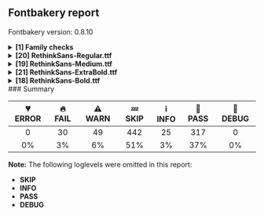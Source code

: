 ## Fontbakery report

Fontbakery version: 0.8.10

<details><summary><b>[1] Family checks</b></summary><div><details><summary>🔥 <b>FAIL:</b> Each font in a family must have the same set of vertical metrics values. (<a href="https://font-bakery.readthedocs.io/en/stable/fontbakery/profiles/universal.html#com.google.fonts/check/family/vertical_metrics">com.google.fonts/check/family/vertical_metrics</a>)</summary><div>


* 🔥 **FAIL** sTypoAscender is not the same across the family:
Rethink Sans Regular: 992
Rethink Sans Medium: 992
Rethink Sans ExtraBold: 991
Rethink Sans Bold: 992 [code: sTypoAscender-mismatch]
* 🔥 **FAIL** sTypoDescender is not the same across the family:
Rethink Sans Regular: -310
Rethink Sans Medium: -310
Rethink Sans ExtraBold: -309
Rethink Sans Bold: -310 [code: sTypoDescender-mismatch]
* 🔥 **FAIL** usWinAscent is not the same across the family:
Rethink Sans Regular: 992
Rethink Sans Medium: 992
Rethink Sans ExtraBold: 991
Rethink Sans Bold: 992 [code: usWinAscent-mismatch]
* 🔥 **FAIL** usWinDescent is not the same across the family:
Rethink Sans Regular: 310
Rethink Sans Medium: 310
Rethink Sans ExtraBold: 309
Rethink Sans Bold: 310 [code: usWinDescent-mismatch]
* 🔥 **FAIL** ascent is not the same across the family:
Rethink Sans Regular: 992
Rethink Sans Medium: 992
Rethink Sans ExtraBold: 991
Rethink Sans Bold: 992 [code: ascent-mismatch]
* 🔥 **FAIL** descent is not the same across the family:
Rethink Sans Regular: -310
Rethink Sans Medium: -310
Rethink Sans ExtraBold: -309
Rethink Sans Bold: -310 [code: descent-mismatch]
</div></details><br></div></details><details><summary><b>[20] RethinkSans-Regular.ttf</b></summary><div><details><summary>🔥 <b>FAIL:</b> Checking OS/2 fsType does not impose restrictions. (<a href="https://font-bakery.readthedocs.io/en/stable/fontbakery/profiles/googlefonts.html#com.google.fonts/check/fstype">com.google.fonts/check/fstype</a>)</summary><div>


* 🔥 **FAIL** In this font fsType is set to 8 meaning that:
The font may be embedded but must only be installed temporarily on other systems.

No such DRM restrictions can be enabled on the Google Fonts collection, so the fsType field must be set to zero (Installable Embedding) instead. [code: drm]
</div></details><details><summary>🔥 <b>FAIL:</b> Check license file has good copyright string. (<a href="https://font-bakery.readthedocs.io/en/stable/fontbakery/profiles/googlefonts.html#com.google.fonts/check/license/OFL_copyright">com.google.fonts/check/license/OFL_copyright</a>)</summary><div>


* 🔥 **FAIL** First line in license file is:

"copyright 2014-2017 indian type foundry with reserved font name 'poppins'."

which does not match the expected format, similar to:

"Copyright 2022 The Familyname Project Authors (git url)" [code: bad-format]
</div></details><details><summary>🔥 <b>FAIL:</b> Check OFL body text is correct. (<a href="https://font-bakery.readthedocs.io/en/stable/fontbakery/profiles/googlefonts.html#com.google.fonts/check/license/OFL_body_text">com.google.fonts/check/license/OFL_body_text</a>)</summary><div>


* 🔥 **FAIL** The OFL.txt body text is incorrect. Please use https://github.com/googlefonts/Unified-Font-Repository/blob/main/OFL.txt as a template. You should only modify the first line. [code: incorrect-ofl-body-text]
</div></details><details><summary>🔥 <b>FAIL:</b> Check copyright namerecords match license file. (<a href="https://font-bakery.readthedocs.io/en/stable/fontbakery/profiles/googlefonts.html#com.google.fonts/check/name/license">com.google.fonts/check/name/license</a>)</summary><div>


* 🔥 **FAIL** License file OFL.txt exists but NameID 13 (LICENSE DESCRIPTION) value on platform 3 (WINDOWS) is not specified for that. Value was: "This Font Software is licensed under the SIL Open Font License, Version 1.1." Must be changed to "This Font Software is licensed under the SIL Open Font License, Version 1.1. This license is available with a FAQ at: https://scripts.sil.org/OFL" [code: wrong]
</div></details><details><summary>🔥 <b>FAIL:</b> Copyright notices match canonical pattern in fonts (<a href="https://font-bakery.readthedocs.io/en/stable/fontbakery/profiles/googlefonts.html#com.google.fonts/check/font_copyright">com.google.fonts/check/font_copyright</a>)</summary><div>


* 🔥 **FAIL** Name Table entry: Copyright notices should match a pattern similar to: "Copyright 2019 The Familyname Project Authors (git url)"
But instead we have got:
"Copyright 2014-2017 Indian Type Foundry with Reserved Font Name 'Poppins'. Copyright 2019 Google LLC with Reserved Name 'DM Sans'. Copyright 2023 Rethink Communications LLP with Reserved Name 'Rethink Sans'." [code: bad-notice-format]
</div></details><details><summary>🔥 <b>FAIL:</b> OS/2.fsSelection bit 7 (USE_TYPO_METRICS) is set in all fonts. (<a href="https://font-bakery.readthedocs.io/en/stable/fontbakery/profiles/googlefonts.html#com.google.fonts/check/os2/use_typo_metrics">com.google.fonts/check/os2/use_typo_metrics</a>)</summary><div>


* 🔥 **FAIL** OS/2.fsSelection bit 7 (USE_TYPO_METRICS) wasNOT set in the following fonts: ['fonts/ttf/RethinkSans-Regular.ttf', 'fonts/ttf/RethinkSans-Medium.ttf', 'fonts/ttf/RethinkSans-ExtraBold.ttf', 'fonts/ttf/RethinkSans-Bold.ttf']. [code: missing-os2-fsselection-bit7]
</div></details><details><summary>🔥 <b>FAIL:</b> Do we have the latest version of FontBakery installed? (<a href="https://font-bakery.readthedocs.io/en/stable/fontbakery/profiles/universal.html#com.google.fonts/check/fontbakery_version">com.google.fonts/check/fontbakery_version</a>)</summary><div>


* 🔥 **FAIL** Current Font Bakery version is 0.8.10, while a newer 0.8.11 is already available. Please upgrade it with 'pip install -U fontbakery' [code: outdated-fontbakery]
</div></details><details><summary>⚠ <b>WARN:</b> Checking OS/2 achVendID. (<a href="https://font-bakery.readthedocs.io/en/stable/fontbakery/profiles/googlefonts.html#com.google.fonts/check/vendor_id">com.google.fonts/check/vendor_id</a>)</summary><div>


* ⚠ **WARN** OS/2 VendorID value 'NONE' is not yet recognized. If you registered it recently, then it's safe to ignore this warning message. Otherwise, you should set it to your own unique 4 character code, and register it with Microsoft at https://www.microsoft.com/typography/links/vendorlist.aspx
 [code: unknown]
</div></details><details><summary>⚠ <b>WARN:</b> Are there caret positions declared for every ligature? (<a href="https://font-bakery.readthedocs.io/en/stable/fontbakery/profiles/googlefonts.html#com.google.fonts/check/ligature_carets">com.google.fonts/check/ligature_carets</a>)</summary><div>


* ⚠ **WARN** This font lacks caret position values for ligature glyphs on its GDEF table. [code: lacks-caret-pos]
</div></details><details><summary>⚠ <b>WARN:</b> Is there kerning info for non-ligated sequences? (<a href="https://font-bakery.readthedocs.io/en/stable/fontbakery/profiles/googlefonts.html#com.google.fonts/check/kerning_for_non_ligated_sequences">com.google.fonts/check/kerning_for_non_ligated_sequences</a>)</summary><div>


* ⚠ **WARN** GPOS table lacks kerning info for the following non-ligated sequences:

	- E + less

	- R + E

	- less + less

	- less + E

	- E + greater

	- greater + less

	- f + i

	- i + l

	- hyphen + hyphen

	- hyphen + greater

	- greater + hyphen

	- parenleft + R

	- R + parenright

	- parenright + eight

	- eight + parenright

	- parenright + five

	- five + parenright

	- parenright + four

	- four + parenright

	- parenright + nine

	- nine + parenright

	- parenright + one

	- one + parenright

	- parenright + seven

	- seven + parenright

	- parenright + six

	- six + parenright

	- parenright + three

	- three + parenright

	- parenright + two

	- two + parenright

	- parenright + zero

	- zero + parenright

	- braceleft + eight

	- eight + braceright

	- braceright + five

	- five + braceright

	- braceright + four

	- four + braceright

	- braceright + nine

	- nine + braceright

	- braceright + one

	- one + braceright

	- braceright + seven

	- seven + braceright

	- braceright + six

	- six + braceright

	- braceright + three

	- three + braceright

	- braceright + two

	- two + braceright

	- braceright + zero

	- zero + braceright

	- registered + plus 

	- And less + hyphen [code: lacks-kern-info]
</div></details><details><summary>⚠ <b>WARN:</b> Name table strings must not contain the string 'Reserved Font Name'. (<a href="https://font-bakery.readthedocs.io/en/stable/fontbakery/profiles/googlefonts.html#com.google.fonts/check/name/rfn">com.google.fonts/check/name/rfn</a>)</summary><div>


* ⚠ **WARN** Name table entry contains "Reserved Font Name" for a family name ('Poppins'. Copyright 2019 Google LLC with Reserved Name 'DM Sans'. Copyright 2023 Rethink Communications LLP with Reserved Name 'Rethink Sans') that differs from the currently used family name (RethinkSans), which is fine. [code: legacy-familyname]
</div></details><details><summary>⚠ <b>WARN:</b> Ensure fonts have ScriptLangTags declared on the 'meta' table. (<a href="https://font-bakery.readthedocs.io/en/stable/fontbakery/profiles/googlefonts.html#com.google.fonts/check/meta/script_lang_tags">com.google.fonts/check/meta/script_lang_tags</a>)</summary><div>


* ⚠ **WARN** This font file does not have a 'meta' table. [code: lacks-meta-table]
</div></details><details><summary>⚠ <b>WARN:</b> Check font contains no unreachable glyphs (<a href="https://font-bakery.readthedocs.io/en/stable/fontbakery/profiles/universal.html#com.google.fonts/check/unreachable_glyphs">com.google.fonts/check/unreachable_glyphs</a>)</summary><div>


* ⚠ **WARN** The following glyphs could not be reached by codepoint or substitution rules:

	- CR
 [code: unreachable-glyphs]
</div></details><details><summary>⚠ <b>WARN:</b> Check if each glyph has the recommended amount of contours. (<a href="https://font-bakery.readthedocs.io/en/stable/fontbakery/profiles/universal.html#com.google.fonts/check/contour_count">com.google.fonts/check/contour_count</a>)</summary><div>


* ⚠ **WARN** This font has a 'Soft Hyphen' character (codepoint 0x00AD) which is supposed to be zero-width and invisible, and is used to mark a hyphenation possibility within a word in the absence of or overriding dictionary hyphenation. It is mostly an obsolete mechanism now, and the character is only included in fonts for legacy codepage coverage. [code: softhyphen]
* ⚠ **WARN** This check inspects the glyph outlines and detects the total number of contours in each of them. The expected values are infered from the typical ammounts of contours observed in a large collection of reference font families. The divergences listed below may simply indicate a significantly different design on some of your glyphs. On the other hand, some of these may flag actual bugs in the font such as glyphs mapped to an incorrect codepoint. Please consider reviewing the design and codepoint assignment of these to make sure they are correct.

The following glyphs do not have the recommended number of contours:

	- Glyph name: uni00AD	Contours detected: 1	Expected: 0

	- Glyph name: aogonek	Contours detected: 3	Expected: 2

	- Glyph name: eogonek	Contours detected: 3	Expected: 2

	- Glyph name: Uogonek	Contours detected: 2	Expected: 1

	- Glyph name: uogonek	Contours detected: 2	Expected: 1

	- Glyph name: uni2113	Contours detected: 1	Expected: 2

	- Glyph name: uni2783	Contours detected: 3	Expected: 4

	- Glyph name: Uogonek	Contours detected: 2	Expected: 1

	- Glyph name: aogonek	Contours detected: 3	Expected: 2

	- Glyph name: eogonek	Contours detected: 3	Expected: 2

	- Glyph name: uni00AD	Contours detected: 1	Expected: 0

	- Glyph name: uni2113	Contours detected: 1	Expected: 2

	- Glyph name: uni2783	Contours detected: 3	Expected: 4 

	- And Glyph name: uogonek	Contours detected: 2	Expected: 1
 [code: contour-count]
</div></details><details><summary>⚠ <b>WARN:</b> Ensure dotted circle glyph is present and can attach marks. (<a href="https://font-bakery.readthedocs.io/en/stable/fontbakery/profiles/universal.html#com.google.fonts/check/dotted_circle">com.google.fonts/check/dotted_circle</a>)</summary><div>


* ⚠ **WARN** No dotted circle glyph present [code: missing-dotted-circle]
</div></details><details><summary>⚠ <b>WARN:</b> Are there any misaligned on-curve points? (<a href="https://font-bakery.readthedocs.io/en/stable/fontbakery/profiles/<Section: Outline Correctness Checks>.html#com.google.fonts/check/outline_alignment_miss">com.google.fonts/check/outline_alignment_miss</a>)</summary><div>


* ⚠ **WARN** The following glyphs have on-curve points which have potentially incorrect y coordinates:

	* at (U+0040): X=777.0,Y=2.0 (should be at baseline 0?)

	* U (U+0055): X=419.0,Y=1.5 (should be at baseline 0?)

	* braceleft (U+007B): X=168.0,Y=-2.0 (should be at baseline 0?)

	* braceright (U+007D): X=257.0,Y=-2.0 (should be at baseline 0?)

	* sterling (U+00A3): X=541.0,Y=-1.0 (should be at baseline 0?)

	* Ugrave (U+00D9): X=419.0,Y=1.5 (should be at baseline 0?)

	* Uacute (U+00DA): X=419.0,Y=1.5 (should be at baseline 0?)

	* Ucircumflex (U+00DB): X=419.0,Y=1.5 (should be at baseline 0?)

	* Udieresis (U+00DC): X=419.0,Y=1.5 (should be at baseline 0?)

	* ohungarumlaut (U+0151): X=404.0,Y=698.0 (should be at cap-height 700?)

	* ohungarumlaut (U+0151): X=477.0,Y=698.0 (should be at cap-height 700?)

	* ohungarumlaut (U+0151): X=252.0,Y=698.0 (should be at cap-height 700?)

	* ohungarumlaut (U+0151): X=325.0,Y=698.0 (should be at cap-height 700?)

	* Utilde (U+0168): X=419.0,Y=1.5 (should be at baseline 0?)

	* Umacron (U+016A): X=419.0,Y=1.5 (should be at baseline 0?)

	* Ubreve (U+016C): X=419.0,Y=1.5 (should be at baseline 0?)

	* Uring (U+016E): X=419.0,Y=1.5 (should be at baseline 0?)

	* Uhungarumlaut (U+0170): X=419.0,Y=1.5 (should be at baseline 0?)

	* uhungarumlaut (U+0171): X=386.0,Y=698.0 (should be at cap-height 700?)

	* uhungarumlaut (U+0171): X=459.0,Y=698.0 (should be at cap-height 700?)

	* uhungarumlaut (U+0171): X=234.0,Y=698.0 (should be at cap-height 700?)

	* uhungarumlaut (U+0171): X=307.0,Y=698.0 (should be at cap-height 700?)

	* Uogonek (U+0172): X=419.0,Y=1.5 (should be at baseline 0?)

	* uni030B (U+030B): X=218.0,Y=698.0 (should be at cap-height 700?)

	* uni030B (U+030B): X=291.0,Y=698.0 (should be at cap-height 700?)

	* uni030B (U+030B): X=66.0,Y=698.0 (should be at cap-height 700?)

	* uni030B (U+030B): X=139.0,Y=698.0 (should be at cap-height 700?)

	* uni20BD (U+20BD): X=127.0,Y=699.0 (should be at cap-height 700?)

	* uni20BD (U+20BD): X=347.0,Y=699.0 (should be at cap-height 700?)

	* arrowup (U+2191): X=216.0,Y=-1.0 (should be at baseline 0?) 

	* And arrowup (U+2191): X=294.0,Y=-1.0 (should be at baseline 0?) [code: found-misalignments]
</div></details><details><summary>⚠ <b>WARN:</b> Are any segments inordinately short? (<a href="https://font-bakery.readthedocs.io/en/stable/fontbakery/profiles/<Section: Outline Correctness Checks>.html#com.google.fonts/check/outline_short_segments">com.google.fonts/check/outline_short_segments</a>)</summary><div>


* ⚠ **WARN** The following glyphs have segments which seem very short:

	* dollar (U+0024) contains a short segment L<<323.0,395.0>--<329.0,393.0>>

	* ampersand (U+0026) contains a short segment L<<167.0,387.0>--<161.0,394.0>>

	* ampersand (U+0026) contains a short segment L<<462.0,95.0>--<457.0,87.0>>

	* parenleft (U+0028) contains a short segment L<<334.0,811.0>--<334.0,803.0>>

	* parenright (U+0029) contains a short segment L<<38.0,-145.0>--<38.0,-137.0>>

	* ordfeminine (U+00AA) contains a short segment L<<378.0,354.0>--<371.0,354.0>>

	* paragraph (U+00B6) contains a short segment L<<282.0,295.0>--<272.0,295.0>>

	* germandbls (U+00DF) contains a short segment B<<340.0,458.0>-<351.0,465.0>-<361.5,472.0>>

	* germandbls (U+00DF) contains a short segment B<<361.5,472.0>-<372.0,479.0>-<383.0,486.0>>

	* ae (U+00E6) contains a short segment B<<871.0,278.0>-<871.0,268.0>-<870.5,257.0>>

	* uni01FD (U+01FD) contains a short segment B<<871.0,278.0>-<871.0,268.0>-<870.5,257.0>>

	* uni1E9E (U+1E9E) contains a short segment B<<340.0,458.0>-<351.0,465.0>-<361.5,472.0>>

	* uni1E9E (U+1E9E) contains a short segment B<<361.5,472.0>-<372.0,479.0>-<383.0,486.0>>

	* Euro (U+20AC) contains a short segment B<<104.0,305.0>-<103.0,316.0>-<102.5,327.5>>

	* Euro (U+20AC) contains a short segment B<<102.5,327.5>-<102.0,339.0>-<102.0,350.0>>

	* Euro (U+20AC) contains a short segment B<<102.0,350.0>-<102.0,361.0>-<102.5,373.0>>

	* Euro (U+20AC) contains a short segment B<<102.5,373.0>-<103.0,385.0>-<104.0,396.0>>

	* Euro (U+20AC) contains a short segment B<<190.0,396.0>-<189.0,385.0>-<188.5,373.5>>

	* Euro (U+20AC) contains a short segment B<<188.5,373.5>-<188.0,362.0>-<188.0,350.0>>

	* Euro (U+20AC) contains a short segment B<<188.0,350.0>-<188.0,338.0>-<188.5,327.0>> 

	* And Euro (U+20AC) contains a short segment B<<188.5,327.0>-<189.0,316.0>-<190.0,305.0>> [code: found-short-segments]
</div></details><details><summary>⚠ <b>WARN:</b> Do any segments have colinear vectors? (<a href="https://font-bakery.readthedocs.io/en/stable/fontbakery/profiles/<Section: Outline Correctness Checks>.html#com.google.fonts/check/outline_colinear_vectors">com.google.fonts/check/outline_colinear_vectors</a>)</summary><div>


* ⚠ **WARN** The following glyphs have colinear vectors:

	* arrowdown (U+2193): L<<293.0,127.0>--<332.0,173.0>> -> L<<332.0,173.0>--<429.0,272.0>>

	* arrowdown (U+2193): L<<79.0,272.0>--<176.0,173.0>> -> L<<176.0,173.0>--<215.0,127.0>>

	* arrowleft (U+2190): L<<183.0,311.0>--<229.0,272.0>> -> L<<229.0,272.0>--<328.0,175.0>>

	* arrowleft (U+2190): L<<328.0,525.0>--<229.0,428.0>> -> L<<229.0,428.0>--<183.0,389.0>>

	* arrowright (U+2192): L<<493.0,175.0>--<592.0,272.0>> -> L<<592.0,272.0>--<638.0,311.0>>

	* arrowright (U+2192): L<<638.0,389.0>--<592.0,428.0>> -> L<<592.0,428.0>--<493.0,525.0>>

	* arrowup (U+2191): L<<216.0,573.0>--<177.0,527.0>> -> L<<177.0,527.0>--<80.0,428.0>> 

	* And arrowup (U+2191): L<<430.0,428.0>--<333.0,527.0>> -> L<<333.0,527.0>--<294.0,573.0>> [code: found-colinear-vectors]
</div></details><details><summary>⚠ <b>WARN:</b> Do outlines contain any jaggy segments? (<a href="https://font-bakery.readthedocs.io/en/stable/fontbakery/profiles/<Section: Outline Correctness Checks>.html#com.google.fonts/check/outline_jaggy_segments">com.google.fonts/check/outline_jaggy_segments</a>)</summary><div>


* ⚠ **WARN** The following glyphs have jaggy segments:

	* partialdiff (U+2202): B<<390.5,533.0>-<428.0,509.0>-<444.0,444.0>>/B<<444.0,444.0>-<442.0,514.0>-<426.5,569.0>> = 12.19207393066342 [code: found-jaggy-segments]
</div></details><details><summary>⚠ <b>WARN:</b> Do outlines contain any semi-vertical or semi-horizontal lines? (<a href="https://font-bakery.readthedocs.io/en/stable/fontbakery/profiles/<Section: Outline Correctness Checks>.html#com.google.fonts/check/outline_semi_vertical">com.google.fonts/check/outline_semi_vertical</a>)</summary><div>


* ⚠ **WARN** The following glyphs have semi-vertical/semi-horizontal lines:

	* sterling (U+00A3): L<<541.0,-1.0>--<87.0,0.0>>

	* trademark (U+2122): L<<116.0,350.0>--<117.0,647.0>>

	* trademark (U+2122): L<<182.0,647.0>--<183.0,350.0>>

	* trademark (U+2122): L<<620.0,350.0>--<619.0,606.0>>

	* yen (U+00A5): L<<232.0,318.0>--<59.0,319.0>> 

	* And yen (U+00A5): L<<543.0,319.0>--<370.0,318.0>> [code: found-semi-vertical]
</div></details><br></div></details><details><summary><b>[19] RethinkSans-Medium.ttf</b></summary><div><details><summary>🔥 <b>FAIL:</b> Checking OS/2 fsType does not impose restrictions. (<a href="https://font-bakery.readthedocs.io/en/stable/fontbakery/profiles/googlefonts.html#com.google.fonts/check/fstype">com.google.fonts/check/fstype</a>)</summary><div>


* 🔥 **FAIL** In this font fsType is set to 8 meaning that:
The font may be embedded but must only be installed temporarily on other systems.

No such DRM restrictions can be enabled on the Google Fonts collection, so the fsType field must be set to zero (Installable Embedding) instead. [code: drm]
</div></details><details><summary>🔥 <b>FAIL:</b> Check license file has good copyright string. (<a href="https://font-bakery.readthedocs.io/en/stable/fontbakery/profiles/googlefonts.html#com.google.fonts/check/license/OFL_copyright">com.google.fonts/check/license/OFL_copyright</a>)</summary><div>


* 🔥 **FAIL** First line in license file is:

"copyright 2014-2017 indian type foundry with reserved font name 'poppins'."

which does not match the expected format, similar to:

"Copyright 2022 The Familyname Project Authors (git url)" [code: bad-format]
</div></details><details><summary>🔥 <b>FAIL:</b> Check OFL body text is correct. (<a href="https://font-bakery.readthedocs.io/en/stable/fontbakery/profiles/googlefonts.html#com.google.fonts/check/license/OFL_body_text">com.google.fonts/check/license/OFL_body_text</a>)</summary><div>


* 🔥 **FAIL** The OFL.txt body text is incorrect. Please use https://github.com/googlefonts/Unified-Font-Repository/blob/main/OFL.txt as a template. You should only modify the first line. [code: incorrect-ofl-body-text]
</div></details><details><summary>🔥 <b>FAIL:</b> Check copyright namerecords match license file. (<a href="https://font-bakery.readthedocs.io/en/stable/fontbakery/profiles/googlefonts.html#com.google.fonts/check/name/license">com.google.fonts/check/name/license</a>)</summary><div>


* 🔥 **FAIL** License file OFL.txt exists but NameID 13 (LICENSE DESCRIPTION) value on platform 3 (WINDOWS) is not specified for that. Value was: "This Font Software is licensed under the SIL Open Font License, Version 1.1." Must be changed to "This Font Software is licensed under the SIL Open Font License, Version 1.1. This license is available with a FAQ at: https://scripts.sil.org/OFL" [code: wrong]
</div></details><details><summary>🔥 <b>FAIL:</b> Copyright notices match canonical pattern in fonts (<a href="https://font-bakery.readthedocs.io/en/stable/fontbakery/profiles/googlefonts.html#com.google.fonts/check/font_copyright">com.google.fonts/check/font_copyright</a>)</summary><div>


* 🔥 **FAIL** Name Table entry: Copyright notices should match a pattern similar to: "Copyright 2019 The Familyname Project Authors (git url)"
But instead we have got:
"Copyright 2014-2017 Indian Type Foundry with Reserved Font Name 'Poppins'. Copyright 2019 Google LLC with Reserved Name 'DM Sans'. Copyright 2023 Rethink Communications LLP with Reserved Name 'Rethink Sans'." [code: bad-notice-format]
</div></details><details><summary>🔥 <b>FAIL:</b> OS/2.fsSelection bit 7 (USE_TYPO_METRICS) is set in all fonts. (<a href="https://font-bakery.readthedocs.io/en/stable/fontbakery/profiles/googlefonts.html#com.google.fonts/check/os2/use_typo_metrics">com.google.fonts/check/os2/use_typo_metrics</a>)</summary><div>


* 🔥 **FAIL** OS/2.fsSelection bit 7 (USE_TYPO_METRICS) wasNOT set in the following fonts: ['fonts/ttf/RethinkSans-Regular.ttf', 'fonts/ttf/RethinkSans-Medium.ttf', 'fonts/ttf/RethinkSans-ExtraBold.ttf', 'fonts/ttf/RethinkSans-Bold.ttf']. [code: missing-os2-fsselection-bit7]
</div></details><details><summary>🔥 <b>FAIL:</b> Do we have the latest version of FontBakery installed? (<a href="https://font-bakery.readthedocs.io/en/stable/fontbakery/profiles/universal.html#com.google.fonts/check/fontbakery_version">com.google.fonts/check/fontbakery_version</a>)</summary><div>


* 🔥 **FAIL** Current Font Bakery version is 0.8.10, while a newer 0.8.11 is already available. Please upgrade it with 'pip install -U fontbakery' [code: outdated-fontbakery]
</div></details><details><summary>⚠ <b>WARN:</b> Checking OS/2 achVendID. (<a href="https://font-bakery.readthedocs.io/en/stable/fontbakery/profiles/googlefonts.html#com.google.fonts/check/vendor_id">com.google.fonts/check/vendor_id</a>)</summary><div>


* ⚠ **WARN** OS/2 VendorID value 'NONE' is not yet recognized. If you registered it recently, then it's safe to ignore this warning message. Otherwise, you should set it to your own unique 4 character code, and register it with Microsoft at https://www.microsoft.com/typography/links/vendorlist.aspx
 [code: unknown]
</div></details><details><summary>⚠ <b>WARN:</b> Are there caret positions declared for every ligature? (<a href="https://font-bakery.readthedocs.io/en/stable/fontbakery/profiles/googlefonts.html#com.google.fonts/check/ligature_carets">com.google.fonts/check/ligature_carets</a>)</summary><div>


* ⚠ **WARN** This font lacks caret position values for ligature glyphs on its GDEF table. [code: lacks-caret-pos]
</div></details><details><summary>⚠ <b>WARN:</b> Is there kerning info for non-ligated sequences? (<a href="https://font-bakery.readthedocs.io/en/stable/fontbakery/profiles/googlefonts.html#com.google.fonts/check/kerning_for_non_ligated_sequences">com.google.fonts/check/kerning_for_non_ligated_sequences</a>)</summary><div>


* ⚠ **WARN** GPOS table lacks kerning info for the following non-ligated sequences:

	- E + less

	- R + E

	- less + less

	- less + E

	- E + greater

	- greater + less

	- f + i

	- i + l

	- hyphen + hyphen

	- hyphen + greater

	- greater + hyphen

	- parenleft + R

	- R + parenright

	- parenright + eight

	- eight + parenright

	- parenright + five

	- five + parenright

	- parenright + four

	- four + parenright

	- parenright + nine

	- nine + parenright

	- parenright + one

	- one + parenright

	- parenright + seven

	- seven + parenright

	- parenright + six

	- six + parenright

	- parenright + three

	- three + parenright

	- parenright + two

	- two + parenright

	- parenright + zero

	- zero + parenright

	- braceleft + eight

	- eight + braceright

	- braceright + five

	- five + braceright

	- braceright + four

	- four + braceright

	- braceright + nine

	- nine + braceright

	- braceright + one

	- one + braceright

	- braceright + seven

	- seven + braceright

	- braceright + six

	- six + braceright

	- braceright + three

	- three + braceright

	- braceright + two

	- two + braceright

	- braceright + zero

	- zero + braceright

	- registered + plus 

	- And less + hyphen [code: lacks-kern-info]
</div></details><details><summary>⚠ <b>WARN:</b> Name table strings must not contain the string 'Reserved Font Name'. (<a href="https://font-bakery.readthedocs.io/en/stable/fontbakery/profiles/googlefonts.html#com.google.fonts/check/name/rfn">com.google.fonts/check/name/rfn</a>)</summary><div>


* ⚠ **WARN** Name table entry contains "Reserved Font Name" for a family name ('Poppins'. Copyright 2019 Google LLC with Reserved Name 'DM Sans'. Copyright 2023 Rethink Communications LLP with Reserved Name 'Rethink Sans') that differs from the currently used family name (RethinkSans), which is fine. [code: legacy-familyname]
</div></details><details><summary>⚠ <b>WARN:</b> Ensure fonts have ScriptLangTags declared on the 'meta' table. (<a href="https://font-bakery.readthedocs.io/en/stable/fontbakery/profiles/googlefonts.html#com.google.fonts/check/meta/script_lang_tags">com.google.fonts/check/meta/script_lang_tags</a>)</summary><div>


* ⚠ **WARN** This font file does not have a 'meta' table. [code: lacks-meta-table]
</div></details><details><summary>⚠ <b>WARN:</b> Check font contains no unreachable glyphs (<a href="https://font-bakery.readthedocs.io/en/stable/fontbakery/profiles/universal.html#com.google.fonts/check/unreachable_glyphs">com.google.fonts/check/unreachable_glyphs</a>)</summary><div>


* ⚠ **WARN** The following glyphs could not be reached by codepoint or substitution rules:

	- CR
 [code: unreachable-glyphs]
</div></details><details><summary>⚠ <b>WARN:</b> Check if each glyph has the recommended amount of contours. (<a href="https://font-bakery.readthedocs.io/en/stable/fontbakery/profiles/universal.html#com.google.fonts/check/contour_count">com.google.fonts/check/contour_count</a>)</summary><div>


* ⚠ **WARN** This font has a 'Soft Hyphen' character (codepoint 0x00AD) which is supposed to be zero-width and invisible, and is used to mark a hyphenation possibility within a word in the absence of or overriding dictionary hyphenation. It is mostly an obsolete mechanism now, and the character is only included in fonts for legacy codepage coverage. [code: softhyphen]
* ⚠ **WARN** This check inspects the glyph outlines and detects the total number of contours in each of them. The expected values are infered from the typical ammounts of contours observed in a large collection of reference font families. The divergences listed below may simply indicate a significantly different design on some of your glyphs. On the other hand, some of these may flag actual bugs in the font such as glyphs mapped to an incorrect codepoint. Please consider reviewing the design and codepoint assignment of these to make sure they are correct.

The following glyphs do not have the recommended number of contours:

	- Glyph name: uni00AD	Contours detected: 1	Expected: 0

	- Glyph name: aogonek	Contours detected: 3	Expected: 2

	- Glyph name: eogonek	Contours detected: 3	Expected: 2

	- Glyph name: Uogonek	Contours detected: 2	Expected: 1

	- Glyph name: uogonek	Contours detected: 2	Expected: 1

	- Glyph name: uni2113	Contours detected: 1	Expected: 2

	- Glyph name: uni2783	Contours detected: 3	Expected: 4

	- Glyph name: Uogonek	Contours detected: 2	Expected: 1

	- Glyph name: aogonek	Contours detected: 3	Expected: 2

	- Glyph name: eogonek	Contours detected: 3	Expected: 2

	- Glyph name: uni00AD	Contours detected: 1	Expected: 0

	- Glyph name: uni2113	Contours detected: 1	Expected: 2

	- Glyph name: uni2783	Contours detected: 3	Expected: 4 

	- And Glyph name: uogonek	Contours detected: 2	Expected: 1
 [code: contour-count]
</div></details><details><summary>⚠ <b>WARN:</b> Ensure dotted circle glyph is present and can attach marks. (<a href="https://font-bakery.readthedocs.io/en/stable/fontbakery/profiles/universal.html#com.google.fonts/check/dotted_circle">com.google.fonts/check/dotted_circle</a>)</summary><div>


* ⚠ **WARN** No dotted circle glyph present [code: missing-dotted-circle]
</div></details><details><summary>⚠ <b>WARN:</b> Are there any misaligned on-curve points? (<a href="https://font-bakery.readthedocs.io/en/stable/fontbakery/profiles/<Section: Outline Correctness Checks>.html#com.google.fonts/check/outline_alignment_miss">com.google.fonts/check/outline_alignment_miss</a>)</summary><div>


* ⚠ **WARN** The following glyphs have on-curve points which have potentially incorrect y coordinates:

	* quotedbl (U+0022): X=268.0,Y=701.0 (should be at cap-height 700?)

	* quotedbl (U+0022): X=382.0,Y=701.0 (should be at cap-height 700?)

	* quotedbl (U+0022): X=94.0,Y=701.0 (should be at cap-height 700?)

	* quotedbl (U+0022): X=208.0,Y=701.0 (should be at cap-height 700?)

	* at (U+0040): X=772.0,Y=-1.0 (should be at baseline 0?)

	* U (U+0055): X=425.5,Y=2.0 (should be at baseline 0?)

	* w (U+0077): X=595.0,Y=1.0 (should be at baseline 0?)

	* w (U+0077): X=483.0,Y=1.0 (should be at baseline 0?)

	* w (U+0077): X=269.0,Y=1.0 (should be at baseline 0?)

	* x (U+0078): X=477.0,Y=1.0 (should be at baseline 0?)

	* Ugrave (U+00D9): X=425.5,Y=2.0 (should be at baseline 0?)

	* Uacute (U+00DA): X=425.5,Y=2.0 (should be at baseline 0?)

	* Ucircumflex (U+00DB): X=425.5,Y=2.0 (should be at baseline 0?)

	* Udieresis (U+00DC): X=425.5,Y=2.0 (should be at baseline 0?)

	* aring (U+00E5): X=309.5,Y=699.5 (should be at cap-height 700?)

	* aring (U+00E5): X=232.0,Y=699.5 (should be at cap-height 700?)

	* uni0123 (U+0123): X=263.0,Y=698.0 (should be at cap-height 700?)

	* Utilde (U+0168): X=425.5,Y=2.0 (should be at baseline 0?)

	* Umacron (U+016A): X=425.5,Y=2.0 (should be at baseline 0?)

	* Ubreve (U+016C): X=425.5,Y=2.0 (should be at baseline 0?)

	* Uring (U+016E): X=425.5,Y=2.0 (should be at baseline 0?)

	* uring (U+016F): X=321.5,Y=699.5 (should be at cap-height 700?)

	* uring (U+016F): X=244.0,Y=699.5 (should be at cap-height 700?)

	* Uhungarumlaut (U+0170): X=425.5,Y=2.0 (should be at baseline 0?)

	* Uogonek (U+0172): X=425.5,Y=2.0 (should be at baseline 0?)

	* wcircumflex (U+0175): X=595.0,Y=1.0 (should be at baseline 0?)

	* wcircumflex (U+0175): X=483.0,Y=1.0 (should be at baseline 0?)

	* wcircumflex (U+0175): X=269.0,Y=1.0 (should be at baseline 0?)

	* ring (U+02DA): X=165.5,Y=699.5 (should be at cap-height 700?)

	* ring (U+02DA): X=88.0,Y=699.5 (should be at cap-height 700?)

	* uni030A (U+030A): X=148.5,Y=699.5 (should be at cap-height 700?)

	* uni030A (U+030A): X=71.0,Y=699.5 (should be at cap-height 700?)

	* uni0312 (U+0312): X=60.0,Y=698.0 (should be at cap-height 700?)

	* wgrave (U+1E81): X=595.0,Y=1.0 (should be at baseline 0?)

	* wgrave (U+1E81): X=483.0,Y=1.0 (should be at baseline 0?)

	* wgrave (U+1E81): X=269.0,Y=1.0 (should be at baseline 0?)

	* wacute (U+1E83): X=595.0,Y=1.0 (should be at baseline 0?)

	* wacute (U+1E83): X=483.0,Y=1.0 (should be at baseline 0?)

	* wacute (U+1E83): X=269.0,Y=1.0 (should be at baseline 0?)

	* wdieresis (U+1E85): X=595.0,Y=1.0 (should be at baseline 0?)

	* wdieresis (U+1E85): X=483.0,Y=1.0 (should be at baseline 0?)

	* wdieresis (U+1E85): X=269.0,Y=1.0 (should be at baseline 0?)

	* quotedblright (U+201D): X=268.0,Y=701.0 (should be at cap-height 700?)

	* quotedblright (U+201D): X=382.0,Y=701.0 (should be at cap-height 700?)

	* quotedblright (U+201D): X=94.0,Y=701.0 (should be at cap-height 700?) 

	* And quotedblright (U+201D): X=208.0,Y=701.0 (should be at cap-height 700?) [code: found-misalignments]
</div></details><details><summary>⚠ <b>WARN:</b> Are any segments inordinately short? (<a href="https://font-bakery.readthedocs.io/en/stable/fontbakery/profiles/<Section: Outline Correctness Checks>.html#com.google.fonts/check/outline_short_segments">com.google.fonts/check/outline_short_segments</a>)</summary><div>


* ⚠ **WARN** The following glyphs have segments which seem very short:

	* dollar (U+0024) contains a short segment L<<255.0,320.0>--<237.0,326.0>>

	* ampersand (U+0026) contains a short segment L<<156.0,388.0>--<149.0,398.0>>

	* ampersand (U+0026) contains a short segment L<<463.0,82.0>--<456.0,73.0>>

	* parenleft (U+0028) contains a short segment L<<351.0,811.0>--<351.0,801.0>>

	* parenright (U+0029) contains a short segment L<<35.0,-145.0>--<35.0,-135.0>>

	* paragraph (U+00B6) contains a short segment L<<284.0,289.0>--<270.0,289.0>>

	* germandbls (U+00DF) contains a short segment B<<335.0,454.0>-<345.0,461.0>-<355.0,467.5>>

	* germandbls (U+00DF) contains a short segment B<<355.0,467.5>-<365.0,474.0>-<375.0,481.0>>

	* ae (U+00E6) contains a short segment B<<875.0,271.0>-<875.0,261.0>-<874.0,249.5>>

	* uni01FD (U+01FD) contains a short segment B<<875.0,271.0>-<875.0,261.0>-<874.0,249.5>>

	* uni1E9E (U+1E9E) contains a short segment B<<335.0,454.0>-<345.0,461.0>-<355.0,467.5>>

	* uni1E9E (U+1E9E) contains a short segment B<<355.0,467.5>-<365.0,474.0>-<375.0,481.0>>

	* Euro (U+20AC) contains a short segment B<<102.0,309.0>-<101.0,319.0>-<100.5,329.0>>

	* Euro (U+20AC) contains a short segment B<<100.5,329.0>-<100.0,339.0>-<100.0,350.0>>

	* Euro (U+20AC) contains a short segment B<<100.0,350.0>-<100.0,360.0>-<100.5,370.5>> 

	* And Euro (U+20AC) contains a short segment B<<100.5,370.5>-<101.0,381.0>-<102.0,391.0>> [code: found-short-segments]
</div></details><details><summary>⚠ <b>WARN:</b> Do any segments have colinear vectors? (<a href="https://font-bakery.readthedocs.io/en/stable/fontbakery/profiles/<Section: Outline Correctness Checks>.html#com.google.fonts/check/outline_colinear_vectors">com.google.fonts/check/outline_colinear_vectors</a>)</summary><div>


* ⚠ **WARN** The following glyphs have colinear vectors:

	* arrowdown (U+2193): L<<300.0,152.0>--<339.0,197.0>> -> L<<339.0,197.0>--<421.0,280.0>>

	* arrowdown (U+2193): L<<88.0,280.0>--<170.0,197.0>> -> L<<170.0,197.0>--<209.0,152.0>>

	* arrowleft (U+2190): L<<208.0,305.0>--<253.0,266.0>> -> L<<253.0,266.0>--<336.0,184.0>>

	* arrowleft (U+2190): L<<336.0,517.0>--<253.0,435.0>> -> L<<253.0,435.0>--<208.0,396.0>>

	* arrowright (U+2192): L<<485.0,184.0>--<569.0,266.0>> -> L<<569.0,266.0>--<614.0,305.0>>

	* arrowright (U+2192): L<<614.0,396.0>--<569.0,435.0>> -> L<<569.0,435.0>--<485.0,517.0>>

	* arrowup (U+2191): L<<209.0,549.0>--<171.0,504.0>> -> L<<171.0,504.0>--<88.0,420.0>> 

	* And arrowup (U+2191): L<<422.0,420.0>--<339.0,504.0>> -> L<<339.0,504.0>--<301.0,549.0>> [code: found-colinear-vectors]
</div></details><details><summary>⚠ <b>WARN:</b> Do outlines contain any semi-vertical or semi-horizontal lines? (<a href="https://font-bakery.readthedocs.io/en/stable/fontbakery/profiles/<Section: Outline Correctness Checks>.html#com.google.fonts/check/outline_semi_vertical">com.google.fonts/check/outline_semi_vertical</a>)</summary><div>


* ⚠ **WARN** The following glyphs have semi-vertical/semi-horizontal lines:

	* summation (U+2211): L<<42.0,-49.0>--<43.0,73.0>>

	* trademark (U+2122): L<<624.0,350.0>--<623.0,579.0>>

	* x (U+0078): L<<477.0,1.0>--<361.0,0.0>>

	* yen (U+00A5): L<<228.0,316.0>--<58.0,317.0>> 

	* And yen (U+00A5): L<<564.0,317.0>--<395.0,316.0>> [code: found-semi-vertical]
</div></details><br></div></details><details><summary><b>[21] RethinkSans-ExtraBold.ttf</b></summary><div><details><summary>🔥 <b>FAIL:</b> Checking OS/2 fsType does not impose restrictions. (<a href="https://font-bakery.readthedocs.io/en/stable/fontbakery/profiles/googlefonts.html#com.google.fonts/check/fstype">com.google.fonts/check/fstype</a>)</summary><div>


* 🔥 **FAIL** In this font fsType is set to 8 meaning that:
The font may be embedded but must only be installed temporarily on other systems.

No such DRM restrictions can be enabled on the Google Fonts collection, so the fsType field must be set to zero (Installable Embedding) instead. [code: drm]
</div></details><details><summary>🔥 <b>FAIL:</b> Checking OS/2 usWeightClass. (<a href="https://font-bakery.readthedocs.io/en/stable/fontbakery/profiles/googlefonts.html#com.google.fonts/check/usweightclass">com.google.fonts/check/usweightclass</a>)</summary><div>


* 🔥 **FAIL** OS/2 usWeightClass is '900' when it should be '800'. [code: bad-value]
</div></details><details><summary>🔥 <b>FAIL:</b> Check license file has good copyright string. (<a href="https://font-bakery.readthedocs.io/en/stable/fontbakery/profiles/googlefonts.html#com.google.fonts/check/license/OFL_copyright">com.google.fonts/check/license/OFL_copyright</a>)</summary><div>


* 🔥 **FAIL** First line in license file is:

"copyright 2014-2017 indian type foundry with reserved font name 'poppins'."

which does not match the expected format, similar to:

"Copyright 2022 The Familyname Project Authors (git url)" [code: bad-format]
</div></details><details><summary>🔥 <b>FAIL:</b> Check OFL body text is correct. (<a href="https://font-bakery.readthedocs.io/en/stable/fontbakery/profiles/googlefonts.html#com.google.fonts/check/license/OFL_body_text">com.google.fonts/check/license/OFL_body_text</a>)</summary><div>


* 🔥 **FAIL** The OFL.txt body text is incorrect. Please use https://github.com/googlefonts/Unified-Font-Repository/blob/main/OFL.txt as a template. You should only modify the first line. [code: incorrect-ofl-body-text]
</div></details><details><summary>🔥 <b>FAIL:</b> Check copyright namerecords match license file. (<a href="https://font-bakery.readthedocs.io/en/stable/fontbakery/profiles/googlefonts.html#com.google.fonts/check/name/license">com.google.fonts/check/name/license</a>)</summary><div>


* 🔥 **FAIL** License file OFL.txt exists but NameID 13 (LICENSE DESCRIPTION) value on platform 3 (WINDOWS) is not specified for that. Value was: "This Font Software is licensed under the SIL Open Font License, Version 1.1." Must be changed to "This Font Software is licensed under the SIL Open Font License, Version 1.1. This license is available with a FAQ at: https://scripts.sil.org/OFL" [code: wrong]
</div></details><details><summary>🔥 <b>FAIL:</b> Copyright notices match canonical pattern in fonts (<a href="https://font-bakery.readthedocs.io/en/stable/fontbakery/profiles/googlefonts.html#com.google.fonts/check/font_copyright">com.google.fonts/check/font_copyright</a>)</summary><div>


* 🔥 **FAIL** Name Table entry: Copyright notices should match a pattern similar to: "Copyright 2019 The Familyname Project Authors (git url)"
But instead we have got:
"Copyright 2014-2017 Indian Type Foundry with Reserved Font Name 'Poppins'. Copyright 2019 Google LLC with Reserved Name 'DM Sans'. Copyright 2023 Rethink Communications LLP with Reserved Name 'Rethink Sans'." [code: bad-notice-format]
</div></details><details><summary>🔥 <b>FAIL:</b> OS/2.fsSelection bit 7 (USE_TYPO_METRICS) is set in all fonts. (<a href="https://font-bakery.readthedocs.io/en/stable/fontbakery/profiles/googlefonts.html#com.google.fonts/check/os2/use_typo_metrics">com.google.fonts/check/os2/use_typo_metrics</a>)</summary><div>


* 🔥 **FAIL** OS/2.fsSelection bit 7 (USE_TYPO_METRICS) wasNOT set in the following fonts: ['fonts/ttf/RethinkSans-Regular.ttf', 'fonts/ttf/RethinkSans-Medium.ttf', 'fonts/ttf/RethinkSans-ExtraBold.ttf', 'fonts/ttf/RethinkSans-Bold.ttf']. [code: missing-os2-fsselection-bit7]
</div></details><details><summary>🔥 <b>FAIL:</b> Do we have the latest version of FontBakery installed? (<a href="https://font-bakery.readthedocs.io/en/stable/fontbakery/profiles/universal.html#com.google.fonts/check/fontbakery_version">com.google.fonts/check/fontbakery_version</a>)</summary><div>


* 🔥 **FAIL** Current Font Bakery version is 0.8.10, while a newer 0.8.11 is already available. Please upgrade it with 'pip install -U fontbakery' [code: outdated-fontbakery]
</div></details><details><summary>⚠ <b>WARN:</b> Checking OS/2 achVendID. (<a href="https://font-bakery.readthedocs.io/en/stable/fontbakery/profiles/googlefonts.html#com.google.fonts/check/vendor_id">com.google.fonts/check/vendor_id</a>)</summary><div>


* ⚠ **WARN** OS/2 VendorID value 'NONE' is not yet recognized. If you registered it recently, then it's safe to ignore this warning message. Otherwise, you should set it to your own unique 4 character code, and register it with Microsoft at https://www.microsoft.com/typography/links/vendorlist.aspx
 [code: unknown]
</div></details><details><summary>⚠ <b>WARN:</b> Are there caret positions declared for every ligature? (<a href="https://font-bakery.readthedocs.io/en/stable/fontbakery/profiles/googlefonts.html#com.google.fonts/check/ligature_carets">com.google.fonts/check/ligature_carets</a>)</summary><div>


* ⚠ **WARN** This font lacks caret position values for ligature glyphs on its GDEF table. [code: lacks-caret-pos]
</div></details><details><summary>⚠ <b>WARN:</b> Is there kerning info for non-ligated sequences? (<a href="https://font-bakery.readthedocs.io/en/stable/fontbakery/profiles/googlefonts.html#com.google.fonts/check/kerning_for_non_ligated_sequences">com.google.fonts/check/kerning_for_non_ligated_sequences</a>)</summary><div>


* ⚠ **WARN** GPOS table lacks kerning info for the following non-ligated sequences:

	- E + less

	- R + E

	- less + less

	- less + E

	- E + greater

	- greater + less

	- f + i

	- i + l

	- hyphen + hyphen

	- hyphen + greater

	- greater + hyphen

	- parenleft + R

	- R + parenright

	- parenright + eight

	- eight + parenright

	- parenright + five

	- five + parenright

	- parenright + four

	- four + parenright

	- parenright + nine

	- nine + parenright

	- parenright + one

	- one + parenright

	- parenright + seven

	- seven + parenright

	- parenright + six

	- six + parenright

	- parenright + three

	- three + parenright

	- parenright + two

	- two + parenright

	- parenright + zero

	- zero + parenright

	- braceleft + eight

	- eight + braceright

	- braceright + five

	- five + braceright

	- braceright + four

	- four + braceright

	- braceright + nine

	- nine + braceright

	- braceright + one

	- one + braceright

	- braceright + seven

	- seven + braceright

	- braceright + six

	- six + braceright

	- braceright + three

	- three + braceright

	- braceright + two

	- two + braceright

	- braceright + zero

	- zero + braceright

	- registered + plus 

	- And less + hyphen [code: lacks-kern-info]
</div></details><details><summary>⚠ <b>WARN:</b> Combined length of family and style must not exceed 27 characters. (<a href="https://font-bakery.readthedocs.io/en/stable/fontbakery/profiles/googlefonts.html#com.google.fonts/check/name/family_and_style_max_length">com.google.fonts/check/name/family_and_style_max_length</a>)</summary><div>


* ⚠ **WARN** The combined length of family and style exceeds 27 chars in the following 'WINDOWS' entries:
 FONT_FAMILY_NAME = 'Rethink Sans ExtraBold' / SUBFAMILY_NAME = 'Regular'

Please take a look at the conversation at https://github.com/googlefonts/fontbakery/issues/2179 in order to understand the reasoning behind these name table records max-length criteria. [code: too-long]
</div></details><details><summary>⚠ <b>WARN:</b> Name table strings must not contain the string 'Reserved Font Name'. (<a href="https://font-bakery.readthedocs.io/en/stable/fontbakery/profiles/googlefonts.html#com.google.fonts/check/name/rfn">com.google.fonts/check/name/rfn</a>)</summary><div>


* ⚠ **WARN** Name table entry contains "Reserved Font Name" for a family name ('Poppins'. Copyright 2019 Google LLC with Reserved Name 'DM Sans'. Copyright 2023 Rethink Communications LLP with Reserved Name 'Rethink Sans') that differs from the currently used family name (RethinkSans), which is fine. [code: legacy-familyname]
</div></details><details><summary>⚠ <b>WARN:</b> Ensure fonts have ScriptLangTags declared on the 'meta' table. (<a href="https://font-bakery.readthedocs.io/en/stable/fontbakery/profiles/googlefonts.html#com.google.fonts/check/meta/script_lang_tags">com.google.fonts/check/meta/script_lang_tags</a>)</summary><div>


* ⚠ **WARN** This font file does not have a 'meta' table. [code: lacks-meta-table]
</div></details><details><summary>⚠ <b>WARN:</b> Check font contains no unreachable glyphs (<a href="https://font-bakery.readthedocs.io/en/stable/fontbakery/profiles/universal.html#com.google.fonts/check/unreachable_glyphs">com.google.fonts/check/unreachable_glyphs</a>)</summary><div>


* ⚠ **WARN** The following glyphs could not be reached by codepoint or substitution rules:

	- CR
 [code: unreachable-glyphs]
</div></details><details><summary>⚠ <b>WARN:</b> Check if each glyph has the recommended amount of contours. (<a href="https://font-bakery.readthedocs.io/en/stable/fontbakery/profiles/universal.html#com.google.fonts/check/contour_count">com.google.fonts/check/contour_count</a>)</summary><div>


* ⚠ **WARN** This font has a 'Soft Hyphen' character (codepoint 0x00AD) which is supposed to be zero-width and invisible, and is used to mark a hyphenation possibility within a word in the absence of or overriding dictionary hyphenation. It is mostly an obsolete mechanism now, and the character is only included in fonts for legacy codepage coverage. [code: softhyphen]
* ⚠ **WARN** This check inspects the glyph outlines and detects the total number of contours in each of them. The expected values are infered from the typical ammounts of contours observed in a large collection of reference font families. The divergences listed below may simply indicate a significantly different design on some of your glyphs. On the other hand, some of these may flag actual bugs in the font such as glyphs mapped to an incorrect codepoint. Please consider reviewing the design and codepoint assignment of these to make sure they are correct.

The following glyphs do not have the recommended number of contours:

	- Glyph name: uni00AD	Contours detected: 1	Expected: 0

	- Glyph name: aogonek	Contours detected: 3	Expected: 2

	- Glyph name: eogonek	Contours detected: 3	Expected: 2

	- Glyph name: Uogonek	Contours detected: 2	Expected: 1

	- Glyph name: uogonek	Contours detected: 2	Expected: 1

	- Glyph name: uni2113	Contours detected: 1	Expected: 2

	- Glyph name: uni2783	Contours detected: 3	Expected: 4

	- Glyph name: Uogonek	Contours detected: 2	Expected: 1

	- Glyph name: aogonek	Contours detected: 3	Expected: 2

	- Glyph name: eogonek	Contours detected: 3	Expected: 2

	- Glyph name: uni00AD	Contours detected: 1	Expected: 0

	- Glyph name: uni2113	Contours detected: 1	Expected: 2

	- Glyph name: uni2783	Contours detected: 3	Expected: 4 

	- And Glyph name: uogonek	Contours detected: 2	Expected: 1
 [code: contour-count]
</div></details><details><summary>⚠ <b>WARN:</b> Ensure dotted circle glyph is present and can attach marks. (<a href="https://font-bakery.readthedocs.io/en/stable/fontbakery/profiles/universal.html#com.google.fonts/check/dotted_circle">com.google.fonts/check/dotted_circle</a>)</summary><div>


* ⚠ **WARN** No dotted circle glyph present [code: missing-dotted-circle]
</div></details><details><summary>⚠ <b>WARN:</b> Are there any misaligned on-curve points? (<a href="https://font-bakery.readthedocs.io/en/stable/fontbakery/profiles/<Section: Outline Correctness Checks>.html#com.google.fonts/check/outline_alignment_miss">com.google.fonts/check/outline_alignment_miss</a>)</summary><div>


* ⚠ **WARN** The following glyphs have on-curve points which have potentially incorrect y coordinates:

	* quotedbl (U+0022): X=315.0,Y=701.0 (should be at cap-height 700?)

	* quotedbl (U+0022): X=477.0,Y=701.0 (should be at cap-height 700?)

	* quotedbl (U+0022): X=99.0,Y=701.0 (should be at cap-height 700?)

	* quotedbl (U+0022): X=260.0,Y=701.0 (should be at cap-height 700?)

	* ampersand (U+0026): X=202.0,Y=2.0 (should be at baseline 0?)

	* ampersand (U+0026): X=374.0,Y=-1.0 (should be at baseline 0?)

	* six (U+0036): X=217.0,Y=700.5 (should be at cap-height 700?)

	* eight (U+0038): X=372.5,Y=1.0 (should be at baseline 0?)

	* nine (U+0039): X=342.0,Y=-0.5 (should be at baseline 0?)

	* i (U+0069): X=43.0,Y=702.0 (should be at cap-height 700?)

	* i (U+0069): X=178.0,Y=702.0 (should be at cap-height 700?)

	* j (U+006A): X=43.5,Y=702.0 (should be at cap-height 700?)

	* j (U+006A): X=178.0,Y=702.0 (should be at cap-height 700?)

	* sterling (U+00A3): X=581.0,Y=1.0 (should be at baseline 0?)

	* questiondown (U+00BF): X=211.0,Y=1.0 (should be at baseline 0?)

	* questiondown (U+00BF): X=334.5,Y=1.0 (should be at baseline 0?)

	* Oslash (U+00D8): X=275.5,Y=1.5 (should be at baseline 0?)

	* ij (U+0133): X=43.0,Y=702.0 (should be at cap-height 700?)

	* ij (U+0133): X=178.0,Y=702.0 (should be at cap-height 700?)

	* ij (U+0133): X=262.5,Y=702.0 (should be at cap-height 700?)

	* ij (U+0133): X=397.0,Y=702.0 (should be at cap-height 700?)

	* quotedblright (U+201D): X=315.0,Y=701.0 (should be at cap-height 700?)

	* quotedblright (U+201D): X=477.0,Y=701.0 (should be at cap-height 700?)

	* quotedblright (U+201D): X=99.0,Y=701.0 (should be at cap-height 700?)

	* quotedblright (U+201D): X=260.0,Y=701.0 (should be at cap-height 700?)

	* uni2077 (U+2077): X=27.0,Y=698.0 (should be at cap-height 700?)

	* uni2077 (U+2077): X=291.0,Y=698.0 (should be at cap-height 700?)

	* uni2087 (U+2087): X=65.0,Y=-2.0 (should be at baseline 0?)

	* uni2087 (U+2087): X=155.0,Y=-2.0 (should be at baseline 0?)

	* uni20BD (U+20BD): X=114.0,Y=701.0 (should be at cap-height 700?)

	* uni20BD (U+20BD): X=399.0,Y=701.0 (should be at cap-height 700?)

	* oneeighth (U+215B): X=70.0,Y=-2.0 (should be at baseline 0?)

	* oneeighth (U+215B): X=590.0,Y=698.0 (should be at cap-height 700?)

	* oneeighth (U+215B): X=706.0,Y=698.0 (should be at cap-height 700?)

	* oneeighth (U+215B): X=186.0,Y=-2.0 (should be at baseline 0?)

	* threeeighths (U+215C): X=66.0,Y=-2.0 (should be at baseline 0?)

	* threeeighths (U+215C): X=587.0,Y=698.0 (should be at cap-height 700?)

	* threeeighths (U+215C): X=703.0,Y=698.0 (should be at cap-height 700?)

	* threeeighths (U+215C): X=183.0,Y=-2.0 (should be at baseline 0?)

	* fiveeighths (U+215D): X=63.0,Y=-2.0 (should be at baseline 0?)

	* fiveeighths (U+215D): X=583.0,Y=698.0 (should be at cap-height 700?)

	* fiveeighths (U+215D): X=701.0,Y=698.0 (should be at cap-height 700?)

	* fiveeighths (U+215D): X=181.0,Y=-2.0 (should be at baseline 0?)

	* seveneighths (U+215E): X=35.0,Y=-2.0 (should be at baseline 0?)

	* seveneighths (U+215E): X=555.0,Y=698.0 (should be at cap-height 700?)

	* seveneighths (U+215E): X=673.0,Y=698.0 (should be at cap-height 700?)

	* seveneighths (U+215E): X=153.0,Y=-2.0 (should be at baseline 0?)

	* seveneighths (U+215E): X=46.0,Y=698.0 (should be at cap-height 700?)

	* seveneighths (U+215E): X=310.0,Y=698.0 (should be at cap-height 700?)

	* arrowup (U+2191): X=193.0,Y=1.0 (should be at baseline 0?)

	* arrowup (U+2191): X=316.0,Y=1.0 (should be at baseline 0?)

	* fi (U+FB01): X=366.0,Y=702.0 (should be at cap-height 700?) 

	* And fi (U+FB01): X=501.0,Y=702.0 (should be at cap-height 700?) [code: found-misalignments]
</div></details><details><summary>⚠ <b>WARN:</b> Are any segments inordinately short? (<a href="https://font-bakery.readthedocs.io/en/stable/fontbakery/profiles/<Section: Outline Correctness Checks>.html#com.google.fonts/check/outline_short_segments">com.google.fonts/check/outline_short_segments</a>)</summary><div>


* ⚠ **WARN** The following glyphs have segments which seem very short:

	* dollar (U+0024) contains a short segment L<<250.0,288.0>--<244.0,290.0>>

	* ampersand (U+0026) contains a short segment L<<130.0,390.0>--<119.0,407.0>>

	* ampersand (U+0026) contains a short segment L<<465.0,50.0>--<452.0,39.0>>

	* at (U+0040) contains a short segment B<<734.0,152.0>-<734.0,126.0>-<744.0,116.0>>

	* at (U+0040) contains a short segment B<<744.0,116.0>-<754.0,106.0>-<773.0,106.0>>

	* sterling (U+00A3) contains a short segment B<<148.0,278.0>-<148.0,279.0>-<149.0,283.5>>

	* sterling (U+00A3) contains a short segment B<<149.0,283.5>-<150.0,288.0>-<151.0,290.0>>

	* sterling (U+00A3) contains a short segment B<<299.0,290.0>-<298.0,289.0>-<297.5,283.0>>

	* sterling (U+00A3) contains a short segment B<<297.5,283.0>-<297.0,277.0>-<297.0,277.0>>

	* uni00B5 (U+00B5) contains a short segment B<<238.0,-11.0>-<228.0,-10.0>-<220.0,-7.0>>

	* paragraph (U+00B6) contains a short segment L<<287.0,275.0>--<265.0,275.0>>

	* germandbls (U+00DF) contains a short segment B<<319.0,444.0>-<328.0,451.0>-<336.5,457.0>>

	* germandbls (U+00DF) contains a short segment B<<336.5,457.0>-<345.0,463.0>-<353.0,470.0>>

	* uni03BC (U+03BC) contains a short segment B<<238.0,-11.0>-<228.0,-10.0>-<220.0,-7.0>>

	* uni1E9E (U+1E9E) contains a short segment B<<319.0,444.0>-<328.0,451.0>-<336.5,457.0>>

	* uni1E9E (U+1E9E) contains a short segment B<<336.5,457.0>-<345.0,463.0>-<353.0,470.0>>

	* Euro (U+20AC) contains a short segment B<<96.0,318.0>-<95.0,326.0>-<94.5,333.5>>

	* Euro (U+20AC) contains a short segment B<<94.5,333.5>-<94.0,341.0>-<94.0,348.0>>

	* Euro (U+20AC) contains a short segment B<<94.0,348.0>-<94.0,357.0>-<94.5,364.5>>

	* Euro (U+20AC) contains a short segment B<<94.5,364.5>-<95.0,372.0>-<96.0,379.0>>

	* Euro (U+20AC) contains a short segment B<<255.0,379.0>-<254.0,372.0>-<254.5,364.0>>

	* Euro (U+20AC) contains a short segment B<<254.5,364.0>-<255.0,356.0>-<255.0,348.0>>

	* Euro (U+20AC) contains a short segment B<<255.0,348.0>-<255.0,340.0>-<254.5,332.5>> 

	* And Euro (U+20AC) contains a short segment B<<254.5,332.5>-<254.0,325.0>-<255.0,318.0>> [code: found-short-segments]
</div></details><details><summary>⚠ <b>WARN:</b> Do any segments have colinear vectors? (<a href="https://font-bakery.readthedocs.io/en/stable/fontbakery/profiles/<Section: Outline Correctness Checks>.html#com.google.fonts/check/outline_colinear_vectors">com.google.fonts/check/outline_colinear_vectors</a>)</summary><div>


* ⚠ **WARN** The following glyphs have colinear vectors:

	* arrowdown (U+2193): L<<107.0,299.0>--<156.0,251.0>> -> L<<156.0,251.0>--<193.0,209.0>>

	* arrowdown (U+2193): L<<316.0,209.0>--<354.0,251.0>> -> L<<354.0,251.0>--<402.0,299.0>>

	* arrowleft (U+2190): L<<265.0,289.0>--<307.0,250.0>> -> L<<307.0,250.0>--<355.0,203.0>>

	* arrowleft (U+2190): L<<355.0,498.0>--<307.0,450.0>> -> L<<307.0,450.0>--<265.0,412.0>>

	* arrowright (U+2192): L<<466.0,203.0>--<514.0,250.0>> -> L<<514.0,250.0>--<556.0,289.0>>

	* arrowright (U+2192): L<<556.0,412.0>--<514.0,450.0>> -> L<<514.0,450.0>--<466.0,498.0>>

	* arrowup (U+2191): L<<193.0,491.0>--<155.0,449.0>> -> L<<155.0,449.0>--<107.0,401.0>> 

	* And arrowup (U+2191): L<<402.0,401.0>--<353.0,449.0>> -> L<<353.0,449.0>--<316.0,491.0>> [code: found-colinear-vectors]
</div></details><details><summary>⚠ <b>WARN:</b> Do outlines contain any semi-vertical or semi-horizontal lines? (<a href="https://font-bakery.readthedocs.io/en/stable/fontbakery/profiles/<Section: Outline Correctness Checks>.html#com.google.fonts/check/outline_semi_vertical">com.google.fonts/check/outline_semi_vertical</a>)</summary><div>


* ⚠ **WARN** The following glyphs have semi-vertical/semi-horizontal lines:

	* sterling (U+00A3): L<<581.0,1.0>--<69.0,0.0>>

	* trademark (U+2122): L<<131.0,350.0>--<130.0,625.0>>

	* trademark (U+2122): L<<214.0,625.0>--<213.0,350.0>> 

	* And yen (U+00A5): L<<613.0,311.0>--<452.0,310.0>> [code: found-semi-vertical]
</div></details><br></div></details><details><summary><b>[18] RethinkSans-Bold.ttf</b></summary><div><details><summary>🔥 <b>FAIL:</b> Checking OS/2 fsType does not impose restrictions. (<a href="https://font-bakery.readthedocs.io/en/stable/fontbakery/profiles/googlefonts.html#com.google.fonts/check/fstype">com.google.fonts/check/fstype</a>)</summary><div>


* 🔥 **FAIL** In this font fsType is set to 8 meaning that:
The font may be embedded but must only be installed temporarily on other systems.

No such DRM restrictions can be enabled on the Google Fonts collection, so the fsType field must be set to zero (Installable Embedding) instead. [code: drm]
</div></details><details><summary>🔥 <b>FAIL:</b> Check license file has good copyright string. (<a href="https://font-bakery.readthedocs.io/en/stable/fontbakery/profiles/googlefonts.html#com.google.fonts/check/license/OFL_copyright">com.google.fonts/check/license/OFL_copyright</a>)</summary><div>


* 🔥 **FAIL** First line in license file is:

"copyright 2014-2017 indian type foundry with reserved font name 'poppins'."

which does not match the expected format, similar to:

"Copyright 2022 The Familyname Project Authors (git url)" [code: bad-format]
</div></details><details><summary>🔥 <b>FAIL:</b> Check OFL body text is correct. (<a href="https://font-bakery.readthedocs.io/en/stable/fontbakery/profiles/googlefonts.html#com.google.fonts/check/license/OFL_body_text">com.google.fonts/check/license/OFL_body_text</a>)</summary><div>


* 🔥 **FAIL** The OFL.txt body text is incorrect. Please use https://github.com/googlefonts/Unified-Font-Repository/blob/main/OFL.txt as a template. You should only modify the first line. [code: incorrect-ofl-body-text]
</div></details><details><summary>🔥 <b>FAIL:</b> Check copyright namerecords match license file. (<a href="https://font-bakery.readthedocs.io/en/stable/fontbakery/profiles/googlefonts.html#com.google.fonts/check/name/license">com.google.fonts/check/name/license</a>)</summary><div>


* 🔥 **FAIL** License file OFL.txt exists but NameID 13 (LICENSE DESCRIPTION) value on platform 3 (WINDOWS) is not specified for that. Value was: "This Font Software is licensed under the SIL Open Font License, Version 1.1." Must be changed to "This Font Software is licensed under the SIL Open Font License, Version 1.1. This license is available with a FAQ at: https://scripts.sil.org/OFL" [code: wrong]
</div></details><details><summary>🔥 <b>FAIL:</b> Copyright notices match canonical pattern in fonts (<a href="https://font-bakery.readthedocs.io/en/stable/fontbakery/profiles/googlefonts.html#com.google.fonts/check/font_copyright">com.google.fonts/check/font_copyright</a>)</summary><div>


* 🔥 **FAIL** Name Table entry: Copyright notices should match a pattern similar to: "Copyright 2019 The Familyname Project Authors (git url)"
But instead we have got:
"Copyright 2014-2017 Indian Type Foundry with Reserved Font Name 'Poppins'. Copyright 2019 Google LLC with Reserved Name 'DM Sans'. Copyright 2023 Rethink Communications LLP with Reserved Name 'Rethink Sans'." [code: bad-notice-format]
</div></details><details><summary>🔥 <b>FAIL:</b> OS/2.fsSelection bit 7 (USE_TYPO_METRICS) is set in all fonts. (<a href="https://font-bakery.readthedocs.io/en/stable/fontbakery/profiles/googlefonts.html#com.google.fonts/check/os2/use_typo_metrics">com.google.fonts/check/os2/use_typo_metrics</a>)</summary><div>


* 🔥 **FAIL** OS/2.fsSelection bit 7 (USE_TYPO_METRICS) wasNOT set in the following fonts: ['fonts/ttf/RethinkSans-Regular.ttf', 'fonts/ttf/RethinkSans-Medium.ttf', 'fonts/ttf/RethinkSans-ExtraBold.ttf', 'fonts/ttf/RethinkSans-Bold.ttf']. [code: missing-os2-fsselection-bit7]
</div></details><details><summary>🔥 <b>FAIL:</b> Do we have the latest version of FontBakery installed? (<a href="https://font-bakery.readthedocs.io/en/stable/fontbakery/profiles/universal.html#com.google.fonts/check/fontbakery_version">com.google.fonts/check/fontbakery_version</a>)</summary><div>


* 🔥 **FAIL** Current Font Bakery version is 0.8.10, while a newer 0.8.11 is already available. Please upgrade it with 'pip install -U fontbakery' [code: outdated-fontbakery]
</div></details><details><summary>⚠ <b>WARN:</b> Checking OS/2 achVendID. (<a href="https://font-bakery.readthedocs.io/en/stable/fontbakery/profiles/googlefonts.html#com.google.fonts/check/vendor_id">com.google.fonts/check/vendor_id</a>)</summary><div>


* ⚠ **WARN** OS/2 VendorID value 'NONE' is not yet recognized. If you registered it recently, then it's safe to ignore this warning message. Otherwise, you should set it to your own unique 4 character code, and register it with Microsoft at https://www.microsoft.com/typography/links/vendorlist.aspx
 [code: unknown]
</div></details><details><summary>⚠ <b>WARN:</b> Are there caret positions declared for every ligature? (<a href="https://font-bakery.readthedocs.io/en/stable/fontbakery/profiles/googlefonts.html#com.google.fonts/check/ligature_carets">com.google.fonts/check/ligature_carets</a>)</summary><div>


* ⚠ **WARN** This font lacks caret position values for ligature glyphs on its GDEF table. [code: lacks-caret-pos]
</div></details><details><summary>⚠ <b>WARN:</b> Is there kerning info for non-ligated sequences? (<a href="https://font-bakery.readthedocs.io/en/stable/fontbakery/profiles/googlefonts.html#com.google.fonts/check/kerning_for_non_ligated_sequences">com.google.fonts/check/kerning_for_non_ligated_sequences</a>)</summary><div>


* ⚠ **WARN** GPOS table lacks kerning info for the following non-ligated sequences:

	- E + less

	- R + E

	- less + less

	- less + E

	- E + greater

	- greater + less

	- f + i

	- i + l

	- hyphen + hyphen

	- hyphen + greater

	- greater + hyphen

	- parenleft + R

	- R + parenright

	- parenright + eight

	- eight + parenright

	- parenright + five

	- five + parenright

	- parenright + four

	- four + parenright

	- parenright + nine

	- nine + parenright

	- parenright + one

	- one + parenright

	- parenright + seven

	- seven + parenright

	- parenright + six

	- six + parenright

	- parenright + three

	- three + parenright

	- parenright + two

	- two + parenright

	- parenright + zero

	- zero + parenright

	- braceleft + eight

	- eight + braceright

	- braceright + five

	- five + braceright

	- braceright + four

	- four + braceright

	- braceright + nine

	- nine + braceright

	- braceright + one

	- one + braceright

	- braceright + seven

	- seven + braceright

	- braceright + six

	- six + braceright

	- braceright + three

	- three + braceright

	- braceright + two

	- two + braceright

	- braceright + zero

	- zero + braceright

	- registered + plus 

	- And less + hyphen [code: lacks-kern-info]
</div></details><details><summary>⚠ <b>WARN:</b> Name table strings must not contain the string 'Reserved Font Name'. (<a href="https://font-bakery.readthedocs.io/en/stable/fontbakery/profiles/googlefonts.html#com.google.fonts/check/name/rfn">com.google.fonts/check/name/rfn</a>)</summary><div>


* ⚠ **WARN** Name table entry contains "Reserved Font Name" for a family name ('Poppins'. Copyright 2019 Google LLC with Reserved Name 'DM Sans'. Copyright 2023 Rethink Communications LLP with Reserved Name 'Rethink Sans') that differs from the currently used family name (RethinkSans), which is fine. [code: legacy-familyname]
</div></details><details><summary>⚠ <b>WARN:</b> Ensure fonts have ScriptLangTags declared on the 'meta' table. (<a href="https://font-bakery.readthedocs.io/en/stable/fontbakery/profiles/googlefonts.html#com.google.fonts/check/meta/script_lang_tags">com.google.fonts/check/meta/script_lang_tags</a>)</summary><div>


* ⚠ **WARN** This font file does not have a 'meta' table. [code: lacks-meta-table]
</div></details><details><summary>⚠ <b>WARN:</b> Check font contains no unreachable glyphs (<a href="https://font-bakery.readthedocs.io/en/stable/fontbakery/profiles/universal.html#com.google.fonts/check/unreachable_glyphs">com.google.fonts/check/unreachable_glyphs</a>)</summary><div>


* ⚠ **WARN** The following glyphs could not be reached by codepoint or substitution rules:

	- CR
 [code: unreachable-glyphs]
</div></details><details><summary>⚠ <b>WARN:</b> Check if each glyph has the recommended amount of contours. (<a href="https://font-bakery.readthedocs.io/en/stable/fontbakery/profiles/universal.html#com.google.fonts/check/contour_count">com.google.fonts/check/contour_count</a>)</summary><div>


* ⚠ **WARN** This font has a 'Soft Hyphen' character (codepoint 0x00AD) which is supposed to be zero-width and invisible, and is used to mark a hyphenation possibility within a word in the absence of or overriding dictionary hyphenation. It is mostly an obsolete mechanism now, and the character is only included in fonts for legacy codepage coverage. [code: softhyphen]
* ⚠ **WARN** This check inspects the glyph outlines and detects the total number of contours in each of them. The expected values are infered from the typical ammounts of contours observed in a large collection of reference font families. The divergences listed below may simply indicate a significantly different design on some of your glyphs. On the other hand, some of these may flag actual bugs in the font such as glyphs mapped to an incorrect codepoint. Please consider reviewing the design and codepoint assignment of these to make sure they are correct.

The following glyphs do not have the recommended number of contours:

	- Glyph name: uni00AD	Contours detected: 1	Expected: 0

	- Glyph name: aogonek	Contours detected: 3	Expected: 2

	- Glyph name: eogonek	Contours detected: 3	Expected: 2

	- Glyph name: Uogonek	Contours detected: 2	Expected: 1

	- Glyph name: uogonek	Contours detected: 2	Expected: 1

	- Glyph name: uni2113	Contours detected: 1	Expected: 2

	- Glyph name: uni2783	Contours detected: 3	Expected: 4

	- Glyph name: Uogonek	Contours detected: 2	Expected: 1

	- Glyph name: aogonek	Contours detected: 3	Expected: 2

	- Glyph name: eogonek	Contours detected: 3	Expected: 2

	- Glyph name: uni00AD	Contours detected: 1	Expected: 0

	- Glyph name: uni2113	Contours detected: 1	Expected: 2

	- Glyph name: uni2783	Contours detected: 3	Expected: 4 

	- And Glyph name: uogonek	Contours detected: 2	Expected: 1
 [code: contour-count]
</div></details><details><summary>⚠ <b>WARN:</b> Ensure dotted circle glyph is present and can attach marks. (<a href="https://font-bakery.readthedocs.io/en/stable/fontbakery/profiles/universal.html#com.google.fonts/check/dotted_circle">com.google.fonts/check/dotted_circle</a>)</summary><div>


* ⚠ **WARN** No dotted circle glyph present [code: missing-dotted-circle]
</div></details><details><summary>⚠ <b>WARN:</b> Are any segments inordinately short? (<a href="https://font-bakery.readthedocs.io/en/stable/fontbakery/profiles/<Section: Outline Correctness Checks>.html#com.google.fonts/check/outline_short_segments">com.google.fonts/check/outline_short_segments</a>)</summary><div>


* ⚠ **WARN** The following glyphs have segments which seem very short:

	* dollar (U+0024) contains a short segment L<<256.0,307.0>--<247.0,310.0>>

	* ampersand (U+0026) contains a short segment L<<145.0,389.0>--<136.0,402.0>>

	* ampersand (U+0026) contains a short segment L<<464.0,68.0>--<454.0,58.0>>

	* parenleft (U+0028) contains a short segment L<<367.0,811.0>--<367.0,799.0>>

	* parenright (U+0029) contains a short segment L<<32.0,-145.0>--<32.0,-133.0>>

	* yen (U+00A5) contains a short segment L<<257.0,238.0>--<257.0,249.0>>

	* yen (U+00A5) contains a short segment L<<385.0,249.0>--<385.0,238.0>>

	* paragraph (U+00B6) contains a short segment L<<285.0,283.0>--<268.0,283.0>>

	* germandbls (U+00DF) contains a short segment B<<329.0,450.0>-<339.0,457.0>-<348.0,463.0>>

	* germandbls (U+00DF) contains a short segment B<<348.0,463.0>-<357.0,469.0>-<367.0,476.0>>

	* ae (U+00E6) contains a short segment B<<878.0,264.0>-<878.0,254.0>-<877.5,242.0>>

	* Eng (U+014A) contains a short segment L<<433.0,-111.0>--<460.0,-111.0>>

	* uni01FD (U+01FD) contains a short segment B<<878.0,264.0>-<878.0,254.0>-<877.5,242.0>>

	* uni1E9E (U+1E9E) contains a short segment B<<329.0,450.0>-<339.0,457.0>-<348.0,463.0>>

	* uni1E9E (U+1E9E) contains a short segment B<<348.0,463.0>-<357.0,469.0>-<367.0,476.0>>

	* Euro (U+20AC) contains a short segment B<<99.0,313.0>-<98.0,322.0>-<97.5,331.0>>

	* Euro (U+20AC) contains a short segment B<<97.5,331.0>-<97.0,340.0>-<97.0,349.0>>

	* Euro (U+20AC) contains a short segment B<<97.0,349.0>-<97.0,359.0>-<97.5,368.0>>

	* Euro (U+20AC) contains a short segment B<<97.5,368.0>-<98.0,377.0>-<99.0,386.0>>

	* Euro (U+20AC) contains a short segment B<<229.0,386.0>-<228.0,377.0>-<228.0,368.0>>

	* Euro (U+20AC) contains a short segment B<<228.0,368.0>-<228.0,359.0>-<228.0,349.0>>

	* Euro (U+20AC) contains a short segment B<<228.0,349.0>-<228.0,339.0>-<228.0,330.0>> 

	* And Euro (U+20AC) contains a short segment B<<228.0,330.0>-<228.0,321.0>-<229.0,313.0>> [code: found-short-segments]
</div></details><details><summary>⚠ <b>WARN:</b> Do any segments have colinear vectors? (<a href="https://font-bakery.readthedocs.io/en/stable/fontbakery/profiles/<Section: Outline Correctness Checks>.html#com.google.fonts/check/outline_colinear_vectors">com.google.fonts/check/outline_colinear_vectors</a>)</summary><div>


* ⚠ **WARN** The following glyphs have colinear vectors:

	* arrowdown (U+2193): L<<307.0,176.0>--<345.0,220.0>> -> L<<345.0,220.0>--<413.0,288.0>>

	* arrowdown (U+2193): L<<96.0,288.0>--<164.0,220.0>> -> L<<164.0,220.0>--<202.0,176.0>>

	* arrowleft (U+2190): L<<232.0,298.0>--<276.0,259.0>> -> L<<276.0,259.0>--<344.0,192.0>>

	* arrowleft (U+2190): L<<344.0,509.0>--<276.0,441.0>> -> L<<276.0,441.0>--<232.0,403.0>>

	* arrowright (U+2192): L<<477.0,192.0>--<545.0,259.0>> -> L<<545.0,259.0>--<589.0,298.0>>

	* arrowright (U+2192): L<<589.0,403.0>--<545.0,441.0>> -> L<<545.0,441.0>--<477.0,509.0>>

	* arrowup (U+2191): L<<202.0,524.0>--<164.0,480.0>> -> L<<164.0,480.0>--<96.0,412.0>> 

	* And arrowup (U+2191): L<<413.0,412.0>--<345.0,480.0>> -> L<<345.0,480.0>--<307.0,524.0>> [code: found-colinear-vectors]
</div></details><details><summary>⚠ <b>WARN:</b> Do outlines contain any semi-vertical or semi-horizontal lines? (<a href="https://font-bakery.readthedocs.io/en/stable/fontbakery/profiles/<Section: Outline Correctness Checks>.html#com.google.fonts/check/outline_semi_vertical">com.google.fonts/check/outline_semi_vertical</a>)</summary><div>


* ⚠ **WARN** The following glyphs have semi-vertical/semi-horizontal lines:

	* k (U+006B): L<<172.0,700.0>--<173.0,286.0>>

	* r (U+0072): L<<172.0,248.0>--<173.0,0.0>>

	* racute (U+0155): L<<172.0,248.0>--<173.0,0.0>>

	* rcaron (U+0159): L<<172.0,248.0>--<173.0,0.0>>

	* summation (U+2211): L<<43.0,-50.0>--<44.0,99.0>>

	* summation (U+2211): L<<44.0,552.0>--<45.0,700.0>>

	* uni0137 (U+0137): L<<172.0,700.0>--<173.0,286.0>>

	* uni0157 (U+0157): L<<172.0,248.0>--<173.0,0.0>>

	* w (U+0077): L<<283.0,1.0>--<145.0,0.0>>

	* wacute (U+1E83): L<<283.0,1.0>--<145.0,0.0>>

	* wcircumflex (U+0175): L<<283.0,1.0>--<145.0,0.0>>

	* wdieresis (U+1E85): L<<283.0,1.0>--<145.0,0.0>>

	* wgrave (U+1E81): L<<283.0,1.0>--<145.0,0.0>>

	* x (U+0078): L<<475.0,1.0>--<332.0,0.0>> 

	* And yen (U+00A5): L<<585.0,314.0>--<419.0,313.0>> [code: found-semi-vertical]
</div></details><br></div></details>
### Summary

| 💔 ERROR | 🔥 FAIL | ⚠ WARN | 💤 SKIP | ℹ INFO | 🍞 PASS | 🔎 DEBUG |
|:-----:|:----:|:----:|:----:|:----:|:----:|:----:|
| 0 | 30 | 49 | 442 | 25 | 317 | 0 |
| 0% | 3% | 6% | 51% | 3% | 37% | 0% |

**Note:** The following loglevels were omitted in this report:
* **SKIP**
* **INFO**
* **PASS**
* **DEBUG**
